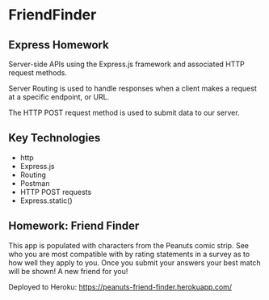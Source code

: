 # FriendFinder

## Express Homework

Server-side APIs using the Express.js framework and associated HTTP request methods.

Server Routing is used to handle responses when a client makes a request at a specific endpoint, or URL.

The HTTP POST request method is used to submit data to our server.

## Key Technologies

* http
* Express.js
* Routing
* Postman
* HTTP POST requests
* Express.static()

## Homework: Friend Finder

This app is populated with characters from the Peanuts comic strip. See who you are most compatible with by rating statements in a survey as to how well they apply to you. Once you submit your answers your best match will be shown! A new friend for you!

Deployed to Heroku: <https://peanuts-friend-finder.herokuapp.com/>
